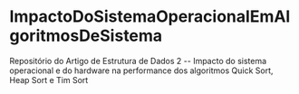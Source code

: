 # ImpactoDoSistemaOperacionalEmAlgoritmosDeSistema
Repositório do Artigo de Estrutura de Dados 2 -- Impacto do sistema operacional e do hardware na performance dos algoritmos Quick Sort, Heap Sort e Tim Sort
